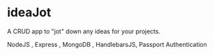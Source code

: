 # ideaJot

A CRUD app to "jot" down any ideas for your projects.

NodeJS , Express , MongoDB , HandlebarsJS, Passport Authentication
